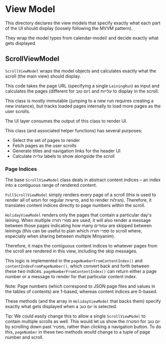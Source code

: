 # View Model

This directory declares the view models that specify exactly what each part of the UI should display (loosely following the MVVM pattern).

They wrap the model types from calendar-model/ and decide exactly what gets displayed.

## ScrollViewModel

`ScrollViewModel` wraps the model objects and calculates exactly what the scroll (the main view) should display.

This code takes the page URL (specifying a single `LeiningRun`) as input and calculates the pages (different for יום טוב) and עלייות to display in the scroll.

This class is mostly immutable (jumping to a new run requires creating a new instance), but tracks loaded pages internally to load more pages as the user scrolls.

The UI layer consumes the output of this class to render UI.

This class (and associated helper functions) has several purposes:

- Select the set of pages to render
- Fetch pages as the user scrolls
- Generate titles and navigation links for the header UI
- Calculate עלייה labels to show alongside the scroll

### Page Indices

The base `ScrollViewModel` class deals in abstract content indices &ndash; an index into a contiguous range of rendered content.

`FullScrollViewModel` simply renders every page of a scroll (this is used to render all of חומש for regular פרשיות, and to render מגילות).  Therefore, it translates content indices directly to page numbers within the scroll.

`HolidayViewModel` renders only the pages that contain a particular day's leining.  When multiple ספרי תורה are used, it will also render a message between those pages indicating how many עמודים are skipped between leinings (this can be useful to plan which ספרי תורה to scroll where, especially when sharing between multiple Minyanim).

Therefore, it maps the contiguous content indices to whatever pages from the scroll are rendered in this view, including the skip messages.

This logic is implemented in the `pageNumberFromContentIndex()` and `contentIndexFromPageNumber()`, which convert back and forth between these two indices.  `pageNumberFromContentIndex()` can return either a page number or a message to render for that particular content index.

Note: Page numbers (which correspond to JSON page files and values in the tables of contents) are 1-based, whereas content indices are 0-based.

These methods (and the array in `HolidayViewModel` that backs them) specify exactly what gets displayed when a יום טוב is selected.

Tip: We could easily change this to allow a single `ScrollViewModel` to contain multiple scrolls as well.  This would let us show the הפטרה for יום טוב by scrolling down past מפטיר, rather than clicking a navigation button.  To do this, `pageNumber` in these two methods would change to a tuple of page number and scroll.
